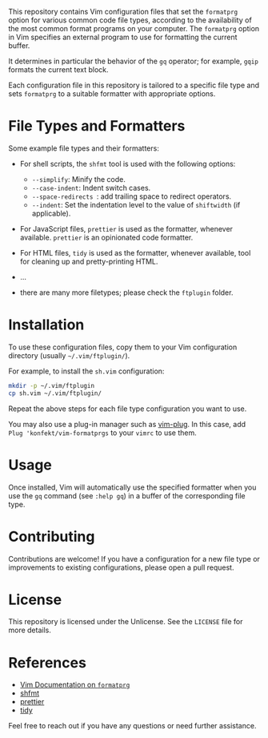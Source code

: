 This repository contains Vim configuration files that set the `formatprg` option for various common code file types, according to the availability of the most common format programs on your computer.
The `formatprg` option in Vim specifies an external program to use for formatting the current buffer.

It determines in particular the behavior of the `gq` operator;
for example, `gqip` formats the current text block.

Each configuration file in this repository is tailored to a specific file type and sets `formatprg` to a suitable formatter with appropriate options.

# File Types and Formatters

Some example file types and their formatters:

- For shell scripts, the `shfmt` tool is used with the following options:

    - `--simplify`: Minify the code.
    - `--case-indent`: Indent switch cases.
    - `--space-redirects `: add trailing space to redirect operators.
    - `--indent`: Set the indentation level to the value of `shiftwidth` (if applicable).

- For JavaScript files, `prettier` is used as the formatter, whenever available.
`prettier` is an opinionated code formatter.
- For HTML files, `tidy` is used as the formatter, whenever available, tool for cleaning up and pretty-printing HTML.
- ...
- there are many more filetypes; please check the `ftplugin` folder.

# Installation

To use these configuration files, copy them to your Vim configuration directory (usually `~/.vim/ftplugin/`).

For example, to install the `sh.vim` configuration:

```sh
mkdir -p ~/.vim/ftplugin
cp sh.vim ~/.vim/ftplugin/
```

Repeat the above steps for each file type configuration you want to use.

You may also use a plug-in manager such as [vim-plug](https://github.com/junegunn/vim-plug). 
In this case, add `Plug 'konfekt/vim-formatprgs` to your `vimrc` to use them.

# Usage

Once installed, Vim will automatically use the specified formatter when you use the `gq` command (see `:help gq`) in a buffer of the corresponding file type.

# Contributing

Contributions are welcome! If you have a configuration for a new file type or improvements to existing configurations, please open a pull request.

# License

This repository is licensed under the Unlicense.
See the `LICENSE` file for more details.

# References

- [Vim Documentation on `formatprg`](https://vimhelp.org/options.txt.html#%27formatprg%27)
- [shfmt](https://github.com/mvdan/sh)
- [prettier](https://prettier.io/)
- [tidy](http://www.html-tidy.org/)

Feel free to reach out if you have any questions or need further assistance.
